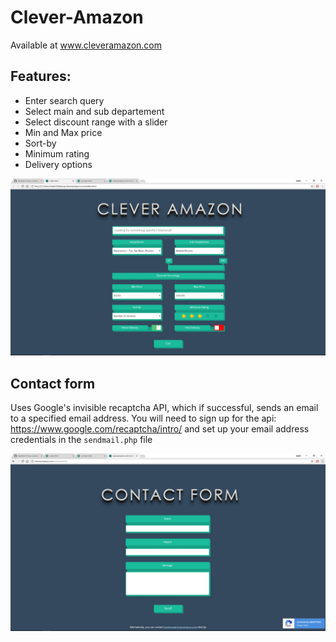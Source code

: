 # Clever-Amazon

Available at www.cleveramazon.com

## Features:
- Enter search query
- Select main and sub departement
- Select discount range with a slider
- Min and Max price
- Sort-by
- Minimum rating
- Delivery options


![Alt text](/ScreenShots/Home.jpg?raw=true "login")

## Contact form
Uses Google's invisible recaptcha API, which if successful, sends an email to a specified email address.
You will need to sign up for the api: https://www.google.com/recaptcha/intro/ and set up your email address credentials in the `sendmail.php` file

![Alt text](/ScreenShots/Contact.jpg?raw=true "login")

